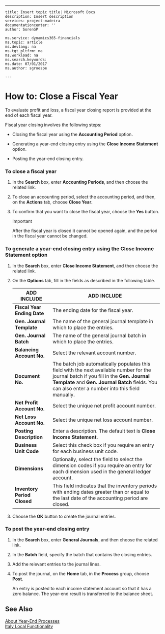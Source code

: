 ---
    title: Insert topic title| Microsoft Docs
    description: Insert description
    services: project-madeira
    documentationcenter: ''
    author: SorenGP

    ms.service: dynamics365-financials
    ms.topic: article
    ms.devlang: na
    ms.tgt_pltfrm: na
    ms.workload: na
    ms.search.keywords:
    ms.date: 07/01/2017
    ms.author: sgroespe

    ---
# How to: Close a Fiscal Year
To evaluate profit and loss, a fiscal year closing report is provided at the end of each fiscal year.  
  
 Fiscal year closing involves the following steps:  
  
-   Closing the fiscal year using the **Accounting Period** option.  
  
-   Generating a year\-end closing entry using the **Close Income Statement** option.  
  
-   Posting the year\-end closing entry.  
  
### To close a fiscal year  
  
1.  In the **Search** box, enter **Accounting Periods**, and then choose the related link.  
  
2.  To close an accounting period, select the accounting period, and then, on the **Actions** tab, choose **Close Year**.  
  
3.  To confirm that you want to close the fiscal year, choose the **Yes** button.  
  
    > [!IMPORTANT]  
    >  After the fiscal year is closed it cannot be opened again, and the period in the fiscal year cannot be changed.  
  
### To generate a year\-end closing entry using the Close Income Statement option  
  
1.  In the **Search** box, enter **Close Income Statement**, and then choose the related link.  
  
2.  On the **Options** tab, fill in the fields as described in the following table.  
  
    |ADD INCLUDE<!--[!INCLUDE[bp_tablefield](../../ApplicationDesign/includes/bp_tablefield_md.md)]-->|ADD INCLUDE<!--[!INCLUDE[bp_tabledescription](../../ApplicationDesign/includes/bp_tabledescription_md.md)]-->|  
    |---------------------------------|---------------------------------------|  
    |**Fiscal Year Ending Date**|The ending date for the fiscal year.|  
    |**Gen. Journal Template**|The name of the general journal template in which to place the entries.|  
    |**Gen. Journal Batch**|The name of the general journal batch in which to place the entries.|  
    |**Balancing Account No.**|Select the relevant account number.|  
    |**Document No.**|The batch job automatically populates this field with the next available number for the journal batch if you fill in the **Gen. Journal Template** and **Gen. Journal Batch** fields. You can also enter a number into this field manually.|  
    |**Net Profit Account No.**|Select the unique net profit account number.|  
    |**Net Loss Account No.**|Select the unique net loss account number.|  
    |**Posting Description**|Enter a description. The default text is **Close Income Statement**.|  
    |**Business Unit Code**|Select this check box if you require an entry for each business unit code.|  
    |**Dimensions**|Optionally, select the field to select the dimension codes if you require an entry for each dimension used in the general ledger account.|  
    |**Inventory Period Closed**|This field indicates that the inventory periods with ending dates greater than or equal to the last date of the accounting period are closed.|  
  
3.  Choose the **OK**  button to create the journal entries.  
  
### To post the year\-end closing entry  
  
1.  In the **Search** box, enter **General Journals**, and then choose the related link.  
  
2.  In the **Batch** field, specify the batch that contains the closing entries.  
  
3.  Add the relevant entries to the journal lines.  
  
4.  To post the journal, on the **Home** tab, in the **Process** group, choose **Post**.  
  
     An entry is posted to each income statement account so that it has a zero balance. The year\-end result is transferred to the balance sheet.  
  
## See Also  
 [About Year\-End Processes](../../Finance/about-year-end-processes.md)   
 [Italy Local Functionality](../../LocalFunctionalityForMicrosoftDynamicsNav2016/Italy/italy-local-functionality.md)